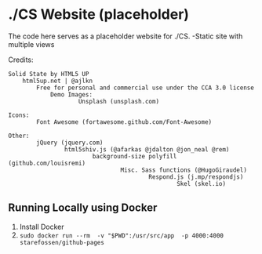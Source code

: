 # ./CS Website (placeholder)
The code here serves as a placeholder website for ./CS.
-Static site with multiple views


Credits:

    Solid State by HTML5 UP
        html5up.net | @ajlkn
            Free for personal and commercial use under the CCA 3.0 license
                Demo Images:
                        Unsplash (unsplash.com)

    Icons:
            Font Awesome (fortawesome.github.com/Font-Awesome)

    Other:
            jQuery (jquery.com)
                    html5shiv.js (@afarkas @jdalton @jon_neal @rem)
                            background-size polyfill (github.com/louisremi)
                                    Misc. Sass functions (@HugoGiraudel)
                                            Respond.js (j.mp/respondjs)
                                                    Skel (skel.io)


## Running Locally using Docker
1. Install Docker
2. `sudo docker run --rm  -v "$PWD":/usr/src/app  -p 4000:4000  starefossen/github-pages`